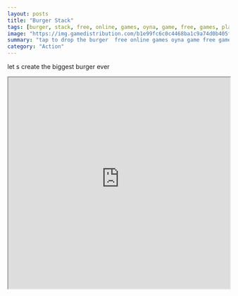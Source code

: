 ```yaml
---
layout: posts
title: "Burger Stack"
tags: [burger, stack, free, online, games, oyna, game, free, games, play, play, games]
image: "https://img.gamedistribution.com/b1e99fc6c0c4468ba1c9a74d0b405f30-512x384.jpeg"
summary: "tap to drop the burger  free online games oyna game free games play play games"
category: "Action"
---
```


let s create the biggest burger ever

<iframe width="100%" height="480px;" src="https://html5.gamedistribution.com/b1e99fc6c0c4468ba1c9a74d0b405f30/"></iframe>